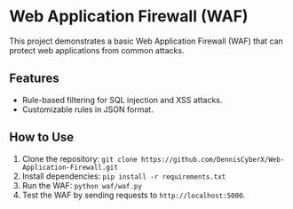 # Web Application Firewall (WAF)

This project demonstrates a basic Web Application Firewall (WAF) that can protect web applications from common attacks.

## Features
- Rule-based filtering for SQL injection and XSS attacks.
- Customizable rules in JSON format.

## How to Use
1. Clone the repository: `git clone https://github.com/DennisCyberX/Web-Application-Firewall.git`
2. Install dependencies: `pip install -r requirements.txt`
3. Run the WAF: `python waf/waf.py`
4. Test the WAF by sending requests to `http://localhost:5000`.
